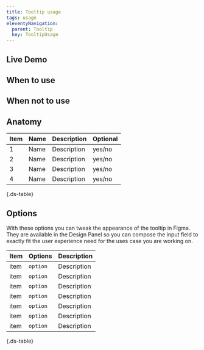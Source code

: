 ```yaml
---
title: Tooltip usage
tags: usage
eleventyNavigation:
  parent: Tooltip
  key: TooltipUsage
---
```

<section>
  
## Live Demo

</section>

<section>

## When to use

<section>

## When not to use
  
</section>

<section>

## Anatomy

<div class="ds-table-wrapper">
  
|Item|Name| Description | Optional|
|-|-|-|-|
|1|Name	|Description|yes/no|
|2|Name	|Description|yes/no|
|3|Name	|Description|yes/no|
|4|Name	|Description|yes/no|

{.ds-table}

</div>

</section>

<section>

## Options

With these options you can tweak the appearance of the tooltip in Figma. They are available in the Design Panel so you can compose the input field to exactly fit the user experience need for the uses case you are working on.

<div class="ds-table-wrapper">
  
|Item|Options|Description|
|-|-|-|
|item|`option`|Description|
|item|`option`|Description|
|item|`option`|Description|
|item|`option`|Description|
|item|`option`|Description|
|item|`option`|Description|
|item|`option`|Description|

{.ds-table}

</div>

</section>
